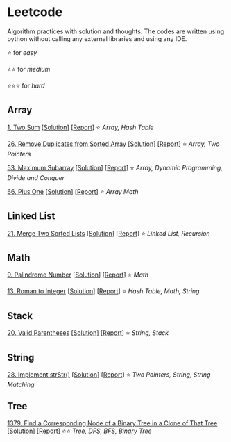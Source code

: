 # Leetcode
Algorithm practices with solution and thoughts. The codes are written using python without calling any external libraries and using any IDE.

:star: for *easy*

:star::star: for *medium*

:star::star::star: for *hard*

## Array

[1. Two Sum](https://leetcode.com/problems/two-sum/ "Two-Sum") [[Solution](https://github.com/tonyli1121/leetcode/blob/main/code/array/two_sum/two_sum.py "Two-Sum Solution")]  [[Report](https://github.com/tonyli1121/leetcode/blob/main/code/array/two_sum/two_sum.md "Two-Sum Report")] :star:  *Array, Hash Table*

[26. Remove Duplicates from Sorted Array](https://leetcode.com/problems/remove-duplicates-from-sorted-array/ "Remove Duplicates from Sorted Array") [[Solution](https://github.com/tonyli1121/leetcode/blob/main/code/array/remove-duplicates-from-sorted-array/remove-duplicates-from-sorted-array.py "Remove Duplicates from Sorted Array Solution")]  [[Report](https://github.com/tonyli1121/leetcode/blob/main/code/array/remove-duplicates-from-sorted-array/remove-duplicates-from-sorted-array.md "Remove Duplicates from Sorted Array Report")] :star: *Array, Two Pointers*

[53. Maximum Subarray](https://leetcode.com/problems/maximum-subarray/ "maximum-subarray") [[Solution](https://github.com/tonyli1121/leetcode/blob/main/code/array/maximum-subarray/maximum-subarray.py "maximum-subarray Solution")]  [[Report](https://github.com/tonyli1121/leetcode/blob/main/code/array/maximum-subarray/maximum-subarray.md "maximum-subarray Report")] :star:  *Array, Dynamic Programming, Divide and Conquer*

[66. Plus One](https://leetcode.com/problems/plus-one/ "plus-one") [[Solution](https://github.com/tonyli1121/leetcode/blob/main/code/array/plus-one/plus-one.py.py "plus-one Solution")]  [[Report](https://github.com/tonyli1121/leetcode/blob/main/code/array/plus-one/plus-one.md "plus-one Report")] :star:  *Array
Math*

## Linked List

[21. Merge Two Sorted Lists](https://leetcode.com/problems/merge-two-sorted-lists/ "Merge-Two-Sorted-Lists") [[Solution](https://github.com/tonyli1121/leetcode/blob/main/code/linked_list/merge-two-sorted-lists.py "Merge-Two-Sorted-Lists")]  [[Report](https://github.com/tonyli1121/leetcode/blob/main/code/linked_list/merge-two-sorted-lists.md "Merge-Two-Sorted-Lists")] :star: *Linked List, Recursion*

## Math

[9. Palindrome Number](https://leetcode.com/problems/palindrome-number/ "Palindrome-Number") [[Solution](https://github.com/tonyli1121/leetcode/blob/main/code/math/palindrome_number/palindrome_number.py "Palindrome-Number Solution")]  [[Report](https://github.com/tonyli1121/leetcode/blob/main/code/math/palindrome_number/palindrome_number.md "Palindrome-Number Report")] :star: *Math*

[13. Roman to Integer](https://leetcode.com/problems/roman-to-integer/ "Roman-To-Integer") [[Solution](https://github.com/tonyli1121/leetcode/blob/main/code/math/roman_to_int/roman_to_int.py "Roman-To-Integer Solution")]  [[Report](https://github.com/tonyli1121/leetcode/blob/main/code/math/roman_to_int/roman_to_int.md "Roman-To-Integer Report")] :star: *Hash Table, Math, String*


## Stack

[20. Valid Parentheses](https://leetcode.com/problems/valid-parentheses/ "Valid-Parentheses") [[Solution](https://github.com/tonyli1121/leetcode/blob/main/code/stack/valid_parentheses/valid_parentheses.py "Valid-Parentheses Solution")]  [[Report](https://github.com/tonyli1121/leetcode/blob/main/code/stack/valid_parentheses/valid_parentheses.md "Valid-Parentheses Report")] :star: *String, Stack*

## String

[28. Implement strStr()](https://leetcode.com/problems/implement-strstr/ "Implement-strStr") [[Solution](https://github.com/tonyli1121/leetcode/blob/main/code/string/implement-strStr/implement-strStr.py "Implement-strStr Solution")]  [[Report](https://github.com/tonyli1121/leetcode/blob/main/code/string/implement-strStr/implement-strStr.md "Implement-strStr Report")] :star: *Two Pointers, String, String Matching*

## Tree

[1379. Find a Corresponding Node of a Binary Tree in a Clone of That Tree](https://leetcode.com/problems/find-a-corresponding-node-of-a-binary-tree-in-a-clone-of-that-tree/ "find-corresponding-node-in-clone") [[Solution](https://github.com/tonyli1121/leetcode/blob/main/code/tree/find-corresponding-node-in-clone/find-corresponding-node-in-clone.py "find-corresponding-node-in-clone Solution")]  [[Report](https://github.com/tonyli1121/leetcode/blob/main/code/tree/find-corresponding-node-in-clone/find-corresponding-node-in-clone.md "find-corresponding-node-in-clone Report")] :star::star: *Tree, DFS, BFS, Binary Tree*

